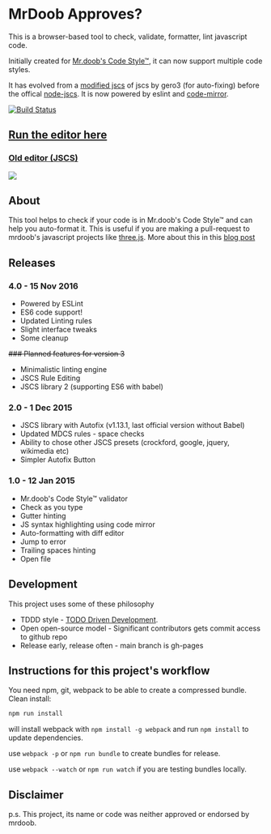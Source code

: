 MrDoob Approves?
==============

This is a browser-based tool to check, validate, formatter, lint javascript code.

Initially created for [Mr.doob's Code Style™](https://github.com/mrdoob/three.js/wiki/Mr.doob's-Code-Style%E2%84%A2), it can now support multiple code styles.

It has evolved from a [modified jscs](https://github.com/gero3/node-jscs/tree/formatter) of jscs by gero3 (for auto-fixing) before the offical [node-jscs](https://github.com/jscs-dev/node-jscs).
It is now powered by eslint and [code-mirror](https://github.com/codemirror/codemirror).

[![Build Status](https://travis-ci.org/zz85/mrdoobapproves.svg?branch=gh-pages)](https://travis-ci.org/zz85/mrdoobapproves)


## [Run the editor here](http://zz85.github.io/mrdoobapproves/)
### [Old editor (JSCS)](http://zz85.github.io/mrdoobapproves/jscs.html)

![](https://cloud.githubusercontent.com/assets/314997/5714636/c6db41b2-9b06-11e4-8d25-05142c37a479.png)

## About

This tool helps to check if your code is in Mr.doob's Code Style™ and can help you auto-format it. This is useful if you are making a pull-request to mrdoob's javascript projects like [three.js](https://github.com/mrdoob/three.js). More about this in this [blog post](http://www.lab4games.net/zz85/blog/2015/01/25/mrdoob-approves-a-javascript-codestyle-editor-validator-formatter-project/)

## Releases

### 4.0 - 15 Nov 2016
- Powered by ESLint
- ES6 code support!
- Updated Linting rules
- Slight interface tweaks
- Some cleanup

~~### Planned features for version 3~~
- Minimalistic linting engine
- JSCS Rule Editing
- JSCS library 2 (supporting ES6 with babel)

### 2.0 - 1 Dec 2015
- JSCS library with Autofix (v1.13.1, last official version without Babel)
- Updated MDCS rules - space checks
- Ability to chose other JSCS presets (crockford, google, jquery, wikimedia etc)
- Simpler Autofix Button

### 1.0 - 12 Jan 2015
- Mr.doob's Code Style™ validator
- Check as you type
- Gutter hinting
- JS syntax highlighting using code mirror
- Auto-formatting with diff editor
- Jump to error
- Trailing spaces hinting
- Open file

## Development

This project uses some of these philosophy

- TDDD style - [TODO Driven Development](http://www.secretgeek.net/TODO_driv_dev).
- Open open-source model - Significant contributors gets commit access to github repo
- Release early, release often - main branch is gh-pages

## Instructions for this project's workflow

You need npm, git, webpack to be able to create a compressed bundle.
Clean install:

```sh
npm run install
```

will install webpack with `npm install -g webpack` and run `npm install` to update dependencies.

use `webpack -p` or `npm run bundle` to create bundles for release.

use `webpack --watch` or `npm run watch` if you are testing bundles locally.

## Disclaimer

p.s. This project, its name or code was neither approved or endorsed by mrdoob.
